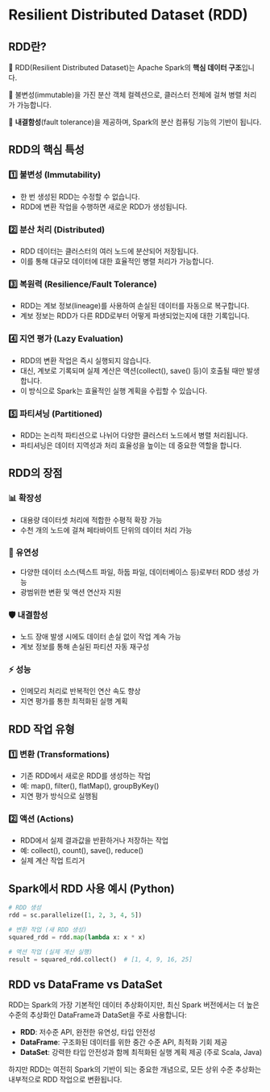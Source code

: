 # Resilient Distributed Dataset (RDD)

## RDD란?

🔹 RDD(Resilient Distributed Dataset)는 Apache Spark의 **핵심 데이터 구조**입니다.

🔹 불변성(immutable)을 가진 분산 객체 컬렉션으로, 클러스터 전체에 걸쳐 병렬 처리가 가능합니다.

🔹 **내결함성**(fault tolerance)을 제공하며, Spark의 분산 컴퓨팅 기능의 기반이 됩니다.

## RDD의 핵심 특성

### 1️⃣ 불변성 (Immutability)

- 한 번 생성된 RDD는 수정할 수 없습니다.
- RDD에 변환 작업을 수행하면 새로운 RDD가 생성됩니다.

### 2️⃣ 분산 처리 (Distributed)

- RDD 데이터는 클러스터의 여러 노드에 분산되어 저장됩니다.
- 이를 통해 대규모 데이터에 대한 효율적인 병렬 처리가 가능합니다.

### 3️⃣ 복원력 (Resilience/Fault Tolerance)

- RDD는 계보 정보(lineage)를 사용하여 손실된 데이터를 자동으로 복구합니다.
- 계보 정보는 RDD가 다른 RDD로부터 어떻게 파생되었는지에 대한 기록입니다.

### 4️⃣ 지연 평가 (Lazy Evaluation)

- RDD의 변환 작업은 즉시 실행되지 않습니다.
- 대신, 계보로 기록되며 실제 계산은 액션(collect(), save() 등)이 호출될 때만 발생합니다.
- 이 방식으로 Spark는 효율적인 실행 계획을 수립할 수 있습니다.

### 5️⃣ 파티셔닝 (Partitioned)

- RDD는 논리적 파티션으로 나뉘어 다양한 클러스터 노드에서 병렬 처리됩니다.
- 파티셔닝은 데이터 지역성과 처리 효율성을 높이는 데 중요한 역할을 합니다.

## RDD의 장점

### 📊 확장성

- 대용량 데이터셋 처리에 적합한 수평적 확장 가능
- 수천 개의 노드에 걸쳐 페타바이트 단위의 데이터 처리 가능

### 🔄 유연성

- 다양한 데이터 소스(텍스트 파일, 하둡 파일, 데이터베이스 등)로부터 RDD 생성 가능
- 광범위한 변환 및 액션 연산자 지원

### 🛡️ 내결함성

- 노드 장애 발생 시에도 데이터 손실 없이 작업 계속 가능
- 계보 정보를 통해 손실된 파티션 자동 재구성

### ⚡ 성능

- 인메모리 처리로 반복적인 연산 속도 향상
- 지연 평가를 통한 최적화된 실행 계획

## RDD 작업 유형

### 1️⃣ 변환 (Transformations)

- 기존 RDD에서 새로운 RDD를 생성하는 작업
- 예: map(), filter(), flatMap(), groupByKey()
- 지연 평가 방식으로 실행됨

### 2️⃣ 액션 (Actions)

- RDD에서 실제 결과값을 반환하거나 저장하는 작업
- 예: collect(), count(), save(), reduce()
- 실제 계산 작업 트리거

## Spark에서 RDD 사용 예시 (Python)

```python
# RDD 생성
rdd = sc.parallelize([1, 2, 3, 4, 5])

# 변환 작업 (새 RDD 생성)
squared_rdd = rdd.map(lambda x: x * x)

# 액션 작업 (실제 계산 실행)
result = squared_rdd.collect()  # [1, 4, 9, 16, 25]

```

## RDD vs DataFrame vs DataSet

RDD는 Spark의 가장 기본적인 데이터 추상화이지만, 최신 Spark 버전에서는 더 높은 수준의 추상화인 DataFrame과 DataSet을 주로 사용합니다:

- **RDD**: 저수준 API, 완전한 유연성, 타입 안전성
- **DataFrame**: 구조화된 데이터를 위한 중간 수준 API, 최적화 기회 제공
- **DataSet**: 강력한 타입 안전성과 함께 최적화된 실행 계획 제공 (주로 Scala, Java)

하지만 RDD는 여전히 Spark의 기반이 되는 중요한 개념으로, 모든 상위 수준 추상화는 내부적으로 RDD 작업으로 변환됩니다.
